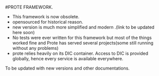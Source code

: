 #PROTE FRAMEWORK.

- This framework is now obsolete. 
- opensourced for historical reason.
- new version is much more simplified and modern .(link to be updated here soon)
- No tests were ever written for this framework but most of the things worked fine and Prote has served several projects(some still running without any problems)
- prote relies heavily on its DIC container. Access to DIC is provided globally, hence every service is available everywhere.

To be updated with new versions and other documentations.
